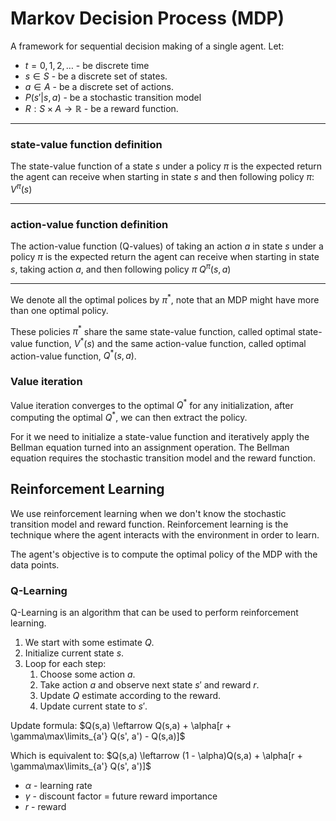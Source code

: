 # Markov Decision Process (MDP)

A framework for sequential decision making of a single agent.
Let:
- $t = 0, 1, 2, \dots$ - be discrete time
- $s \in S$ - be a discrete set of states.
- $a \in A$ - be a discrete set of actions.
- $P(s'|s,a)$ - be a stochastic transition model
- $R: S \times A \rightarrow \mathbb{R}$ - be a reward function.

---

### state-value function definition

The state-value function of a state $s$ under a policy $\pi$ is the expected return the agent can receive when starting in state $s$ and then following policy $\pi$: $V^\pi(s)$

---

### action-value function definition

The action-value function (Q-values) of taking an action $a$ in state $s$ under a policy $\pi$ is the expected return the agent can receive when starting in state $s$, taking action $a$, and then following policy $\pi$ $Q^\pi(s,a)$

---

We denote all the optimal polices by $\pi^*$, note that an MDP might have more than one optimal policy.

These policies $\pi^*$ share the same state-value function, called optimal state-value function, $V^*(s)$ and the same action-value function, called optimal action-value function, $Q^*(s,a)$.

### Value iteration

Value iteration converges to the optimal $Q^*$ for any initialization, after computing the optimal $Q^*$, we can then extract the policy.

For it we need to initialize a state-value function and iteratively apply the Bellman equation turned into an assignment operation. The Bellman equation requires the stochastic transition model and the reward function.

## Reinforcement Learning

We use reinforcement learning when we don't know the stochastic transition model and reward function. Reinforcement learning is the technique where the agent interacts with the environment in order to learn.

The agent's objective is to compute the optimal policy of the MDP with the data points.

### Q-Learning

Q-Learning is an algorithm that can be used to perform reinforcement learning.

1. We start with some estimate $Q$.
2. Initialize current state $s$.
3. Loop for each step:
    1. Choose some action $a$.
    2. Take action $a$ and observe next state $s'$ and reward $r$.
    3. Update $Q$ estimate according to the reward.
    4. Update current state to $s'$.

Update formula: $Q(s,a) \leftarrow Q(s,a) + \alpha[r + \gamma\max\limits_{a'} Q(s', a') - Q(s,a)]$

Which is equivalent to: $Q(s,a) \leftarrow (1 - \alpha)Q(s,a) + \alpha[r + \gamma\max\limits_{a'} Q(s', a')]$

- $\alpha$ - learning rate
- $\gamma$ - discount factor = future reward importance
- $r$ - reward